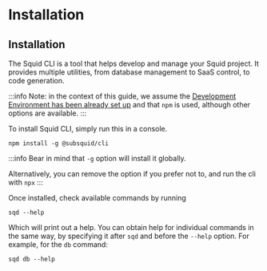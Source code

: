 # Installation

## Installation

The Squid CLI is a tool that helps develop and manage your Squid project. It provides multiple utilities, from database management to SaaS control, to code generation.

:::info
Note: in the context of this guide, we assume the [Development Environment has been already set up](../../tutorials/development-environment-set-up.md) and that `npm` is used, although other options are available.
:::

To install Squid CLI, simply run this in a console.

```
npm install -g @subsquid/cli
```

:::info
Bear in mind that `-g` option will install it globally.

Alternatively, you can remove the option if you prefer not to, and run the cli with `npx`
:::

Once installed, check available commands by running

```
sqd --help
```

Which will print out a help. You can obtain help for individual commands in the same way, by specifying it after `sqd` and before the `--help` option. For example, for the `db` command:

```
sqd db --help
```
